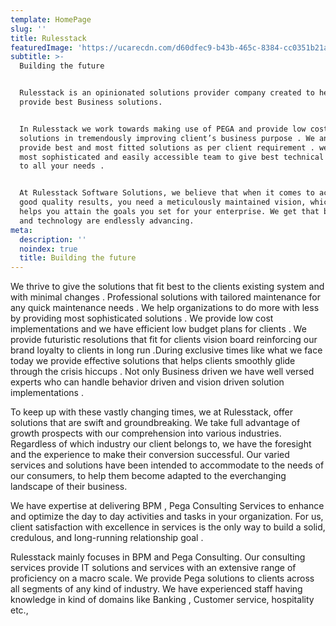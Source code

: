 ```yaml
---
template: HomePage
slug: ''
title: Rulesstack
featuredImage: 'https://ucarecdn.com/d60dfec9-b43b-465c-8384-cc0351b21a67/' =250x250
subtitle: >-
  Building the future


  Rulesstack is an opinionated solutions provider company created to help
  provide best Business solutions.


  In Rulesstack we work towards making use of PEGA and provide low cost
  solutions in tremendously improving client’s business purpose . We analyze and
  provide best and most fitted solutions as per client requirement . we have
  most sophisticated and easily accessible team to give best technical solutions
  to all your needs . 


  At Rulesstack Software Solutions, we believe that when it comes to achieving
  good quality results, you need a meticulously maintained vision, which in turn
  helps you attain the goals you set for your enterprise. We get that business 
  and technology are endlessly advancing.
meta:
  description: ''
  noindex: true
  title: Building the future
---
```



We thrive to give the solutions that fit best to the clients existing system and with minimal changes . Professional solutions with tailored maintenance for any quick maintenance needs . We help organizations to do more with less by providing most sophisticated solutions . We provide low cost implementations and we have efficient low budget plans for clients . We provide futuristic resolutions that fit for clients vision board reinforcing our brand loyalty to clients in long run .During exclusive times like what we face today we provide effective solutions that helps clients smoothly glide through the crisis hiccups . Not only Business driven we have well versed experts who can handle behavior driven and vision driven solution implementations .  

To keep up with these vastly changing  times, we at Rulesstack, offer solutions that are swift  and groundbreaking. We take full advantage of growth prospects with our comprehension into various industries. Regardless of which industry our client belongs to, we have the foresight and the experience to make their conversion successful. Our varied services  and solutions have been intended to accommodate to the needs of our consumers, to help them become adapted to the everchanging  landscape of their business.

We have  expertise at delivering BPM , Pega Consulting Services to enhance and optimize the day to day activities and tasks  in your organization. For us, client satisfaction with excellence in services is the only way to build a solid, credulous, and long-running relationship goal . 

Rulesstack mainly focuses in BPM and Pega Consulting. Our consulting services  provide IT solutions and services with an extensive range of proficiency on a macro scale. We provide Pega solutions to clients across all segments of any kind of industry. We have experienced staff having knowledge in kind of domains like Banking , Customer service, hospitality etc.,
